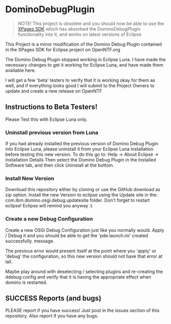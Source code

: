 DominoDebugPlugin
=================

> NOTE! This project is obsolete and you should now be able to use the 
> [XPages SDK](https://www.openntf.org/main.nsf/project.xsp?r=project/XPages%20SDK%20for%20Eclipse%20RCP) which has absorbed the DominoDebugPlugin functionality into it, and works on latest versions
> of Eclipse

This Project is a minor modification of the Domino Debug Plugin contained in the XPages SDK for Eclipse project on OpenNTF.org

The Domino Debug Plugin stopped working in Eclipse Luna.
I have made the necessary changes to get it working for Eclipse Luna, and have made them available here.

I will get a few 'beta' testers to verify that it is working okay for them as well, and if everything looks good I will submit to the Project Owners to update and create a new release on OpenNTF

Instructions to Beta Testers!
-----------------------------

Please Test this with Eclipse Luna only.

### Uninstall previous version from Luna
If you had already installed the previous version of Domino Debug Plugin into Eclipse Luna, please uninstall it from your Eclipse Luna installation before testing this new version. To do this go to:
Help -> About Eclipse -> Installation Details
Then select the Domino Debug Plugin in the Installed Software tab, and then click Uninstall at the bottom.

### Install New Version
Download this repository either by cloning or use the GitHub download as zip option.
Install the new Version to eclipse using the Update site in the:
com.ibm.domino.osgi.debug.updatesite 
folder.
Don't forget to restart eclipse! Eclipse will remind you anyway :)

### Create a new Debug Configuration
Create a new OSGi Debug Configuration just like you normally would. Apply / Debug it and you should be able to get the 'pde.launch.ini' created successfully. message.

The previous error would present itself at the point where you 'apply' or 'debug' the configuration, so this new version should not have that error at lall.

Maybe play around with deselecting / selecting plugins and re-creating the ddebug config and verify that it is having the appropriate effect when domino is restarted.

SUCCESS Reports (and bugs)
--------------------------

PLEASE report if you have success! Just post in the issues section of this repository. 
Also report if you have any bugs.
 
